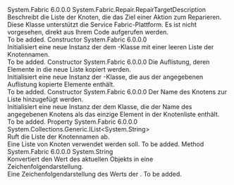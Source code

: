 <Type Name="NodeRepairTargetDescription" FullName="System.Fabric.Repair.NodeRepairTargetDescription">
  <TypeSignature Language="C#" Value="public sealed class NodeRepairTargetDescription : System.Fabric.Repair.RepairTargetDescription" />
  <TypeSignature Language="ILAsm" Value=".class public auto ansi sealed beforefieldinit NodeRepairTargetDescription extends System.Fabric.Repair.RepairTargetDescription" />
  <TypeSignature Language="DocId" Value="T:System.Fabric.Repair.NodeRepairTargetDescription" />
  <TypeSignature Language="VB.NET" Value="Public NotInheritable Class NodeRepairTargetDescription&#xA;Inherits RepairTargetDescription" />
  <TypeSignature Language="F#" Value="type NodeRepairTargetDescription = class&#xA;    inherit RepairTargetDescription" />
  <AssemblyInfo>
    <AssemblyName>System.Fabric</AssemblyName>
    <AssemblyVersion>6.0.0.0</AssemblyVersion>
  </AssemblyInfo>
  <Base>
    <BaseTypeName>System.Fabric.Repair.RepairTargetDescription</BaseTypeName>
  </Base>
  <Interfaces />
  <Docs>
    <summary>
      <para>Beschreibt die Liste der Knoten, die das Ziel einer Aktion zum Reparieren.</para>
      <para>Diese Klasse unterstützt die Service Fabric-Plattform. Es ist nicht vorgesehen, direkt aus Ihrem Code aufgerufen werden.</para>
    </summary>
    <remarks>To be added.</remarks>
  </Docs>
  <Members>
    <Member MemberName=".ctor">
      <MemberSignature Language="C#" Value="public NodeRepairTargetDescription ();" />
      <MemberSignature Language="ILAsm" Value=".method public hidebysig specialname rtspecialname instance void .ctor() cil managed" />
      <MemberSignature Language="DocId" Value="M:System.Fabric.Repair.NodeRepairTargetDescription.#ctor" />
      <MemberSignature Language="VB.NET" Value="Public Sub New ()" />
      <MemberType>Constructor</MemberType>
      <AssemblyInfo>
        <AssemblyName>System.Fabric</AssemblyName>
        <AssemblyVersion>6.0.0.0</AssemblyVersion>
      </AssemblyInfo>
      <Parameters />
      <Docs>
        <summary>
          <para>Initialisiert eine neue Instanz der dem <see cref="T:System.Fabric.Repair.NodeRepairTargetDescription" /> -Klasse mit einer leeren Liste der Knotennamen.</para>
        </summary>
        <remarks>To be added.</remarks>
      </Docs>
    </Member>
    <Member MemberName=".ctor">
      <MemberSignature Language="C#" Value="public NodeRepairTargetDescription (System.Collections.Generic.IEnumerable&lt;string&gt; nodeNames);" />
      <MemberSignature Language="ILAsm" Value=".method public hidebysig specialname rtspecialname instance void .ctor(class System.Collections.Generic.IEnumerable`1&lt;string&gt; nodeNames) cil managed" />
      <MemberSignature Language="DocId" Value="M:System.Fabric.Repair.NodeRepairTargetDescription.#ctor(System.Collections.Generic.IEnumerable{System.String})" />
      <MemberSignature Language="VB.NET" Value="Public Sub New (nodeNames As IEnumerable(Of String))" />
      <MemberSignature Language="F#" Value="new System.Fabric.Repair.NodeRepairTargetDescription : seq&lt;string&gt; -&gt; System.Fabric.Repair.NodeRepairTargetDescription" Usage="new System.Fabric.Repair.NodeRepairTargetDescription nodeNames" />
      <MemberType>Constructor</MemberType>
      <AssemblyInfo>
        <AssemblyName>System.Fabric</AssemblyName>
        <AssemblyVersion>6.0.0.0</AssemblyVersion>
      </AssemblyInfo>
      <Parameters>
        <Parameter Name="nodeNames" Type="System.Collections.Generic.IEnumerable&lt;System.String&gt;" />
      </Parameters>
      <Docs>
        <param name="nodeNames">
          <para>Die Auflistung, deren Elemente in die neue Liste kopiert werden.</para>
        </param>
        <summary>
          <para>Initialisiert eine neue Instanz der <see cref="T:System.Fabric.Repair.NodeRepairTargetDescription" />-Klasse, die aus der angegebenen Auflistung kopierte Elemente enthält.</para>
        </summary>
        <remarks>To be added.</remarks>
      </Docs>
    </Member>
    <Member MemberName=".ctor">
      <MemberSignature Language="C#" Value="public NodeRepairTargetDescription (string nodeName);" />
      <MemberSignature Language="ILAsm" Value=".method public hidebysig specialname rtspecialname instance void .ctor(string nodeName) cil managed" />
      <MemberSignature Language="DocId" Value="M:System.Fabric.Repair.NodeRepairTargetDescription.#ctor(System.String)" />
      <MemberSignature Language="VB.NET" Value="Public Sub New (nodeName As String)" />
      <MemberSignature Language="F#" Value="new System.Fabric.Repair.NodeRepairTargetDescription : string -&gt; System.Fabric.Repair.NodeRepairTargetDescription" Usage="new System.Fabric.Repair.NodeRepairTargetDescription nodeName" />
      <MemberType>Constructor</MemberType>
      <AssemblyInfo>
        <AssemblyName>System.Fabric</AssemblyName>
        <AssemblyVersion>6.0.0.0</AssemblyVersion>
      </AssemblyInfo>
      <Parameters>
        <Parameter Name="nodeName" Type="System.String" />
      </Parameters>
      <Docs>
        <param name="nodeName">
          <para>Der Name des Knotens zur Liste hinzugefügt werden.</para>
        </param>
        <summary>
          <para>Initialisiert eine neue Instanz der dem <see cref="T:System.Fabric.Repair.NodeRepairTargetDescription" /> Klasse, die der Name des angegebenen Knotens als das einzige Element in der Knotenliste enthält.</para>
        </summary>
        <remarks>To be added.</remarks>
      </Docs>
    </Member>
    <Member MemberName="Nodes">
      <MemberSignature Language="C#" Value="public System.Collections.Generic.IList&lt;string&gt; Nodes { get; }" />
      <MemberSignature Language="ILAsm" Value=".property instance class System.Collections.Generic.IList`1&lt;string&gt; Nodes" />
      <MemberSignature Language="DocId" Value="P:System.Fabric.Repair.NodeRepairTargetDescription.Nodes" />
      <MemberSignature Language="VB.NET" Value="Public ReadOnly Property Nodes As IList(Of String)" />
      <MemberSignature Language="F#" Value="member this.Nodes : System.Collections.Generic.IList&lt;string&gt;" Usage="System.Fabric.Repair.NodeRepairTargetDescription.Nodes" />
      <MemberType>Property</MemberType>
      <AssemblyInfo>
        <AssemblyName>System.Fabric</AssemblyName>
        <AssemblyVersion>6.0.0.0</AssemblyVersion>
      </AssemblyInfo>
      <ReturnValue>
        <ReturnType>System.Collections.Generic.IList&lt;System.String&gt;</ReturnType>
      </ReturnValue>
      <Docs>
        <summary>
          <para>Ruft die Liste der Knotennamen ab.</para>
        </summary>
        <value>
          <para>Eine Liste von Knoten verwendet werden soll.</para>
        </value>
        <remarks>To be added.</remarks>
      </Docs>
    </Member>
    <Member MemberName="ToString">
      <MemberSignature Language="C#" Value="public override string ToString ();" />
      <MemberSignature Language="ILAsm" Value=".method public hidebysig virtual instance string ToString() cil managed" />
      <MemberSignature Language="DocId" Value="M:System.Fabric.Repair.NodeRepairTargetDescription.ToString" />
      <MemberSignature Language="VB.NET" Value="Public Overrides Function ToString () As String" />
      <MemberSignature Language="F#" Value="override this.ToString : unit -&gt; string" Usage="nodeRepairTargetDescription.ToString " />
      <MemberType>Method</MemberType>
      <AssemblyInfo>
        <AssemblyName>System.Fabric</AssemblyName>
        <AssemblyVersion>6.0.0.0</AssemblyVersion>
      </AssemblyInfo>
      <ReturnValue>
        <ReturnType>System.String</ReturnType>
      </ReturnValue>
      <Parameters />
      <Docs>
        <summary>
          <para>Konvertiert den Wert des aktuellen Objekts in eine Zeichenfolgendarstellung.</para>
        </summary>
        <returns>
          <para>Eine Zeichenfolgendarstellung des Werts der <see cref="P:System.Fabric.Repair.NodeRepairTargetDescription.Nodes" />.</para>
        </returns>
        <remarks>To be added.</remarks>
      </Docs>
    </Member>
  </Members>
</Type>